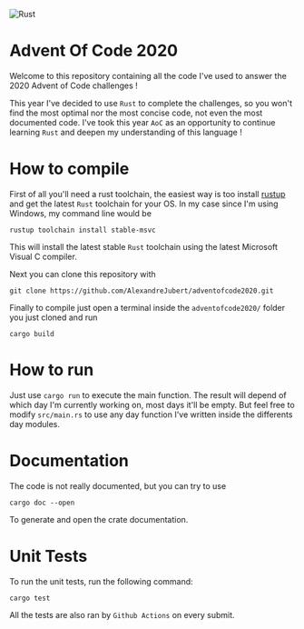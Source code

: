 ![Rust](https://github.com/AlexandreJubert/adventofcode2020/workflows/Rust/badge.svg)

# Advent Of Code 2020

Welcome to this repository containing all the code I've used to answer the 2020 Advent of Code challenges !

This year I've decided to use `Rust` to complete the challenges, so you won't find the most optimal nor the most concise code, not even the most documented code. I've took this year `AoC` as an opportunity to continue learning `Rust` and deepen my understanding of this language !

# How to compile

First of all you'll need a rust toolchain, the easiest way is too install [rustup](https://rustup.rs/) and get the latest `Rust` toolchain for your OS. In my case since I'm using Windows, my command line would be

```
rustup toolchain install stable-msvc
```

This will install the latest stable `Rust` toolchain using the latest Microsoft Visual C compiler.

Next you can clone this repository with 

```
git clone https://github.com/AlexandreJubert/adventofcode2020.git
```

Finally to compile just open a terminal inside the `adventofcode2020/` folder you just cloned and run

```
cargo build
```

# How to run

Just use `cargo run` to execute the main function. The result will depend of which day I'm currently working on, most days it'll be empty. But feel free to modify `src/main.rs` to use any day function I've written inside the differents day modules.

# Documentation

The code is not really documented, but you can try to use 

```
cargo doc --open
```

To generate and open the crate documentation.

# Unit Tests

To run the unit tests, run the following command:

``` 
cargo test
```

All the tests are also ran by `Github Actions` on every submit.

